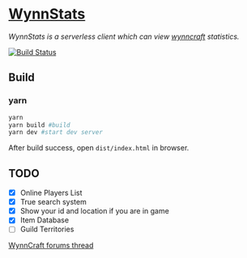 # [WynnStats](https://wynnstats.netlify.com/)

*WynnStats is a serverless client which can view [wynncraft](https://wynncraft.com/) statistics.*

[![Build Status](https://travis-ci.org/maple3142/WynnStats.svg?branch=master)](https://travis-ci.org/maple3142/WynnStats)

## Build

### yarn

```sh
yarn
yarn build #build
yarn dev #start dev server
```

After build success, open `dist/index.html` in browser.

## TODO

- [x] Online Players List
- [x] True search system
- [x] Show your id and location if you are in game
- [x] Item Database
- [ ] Guild Territories

[WynnCraft forums thread](https://forums.wynncraft.com/threads/unoffical-wynnstats.205622/)
